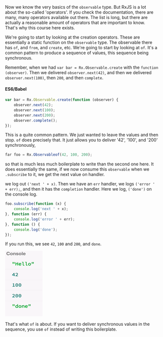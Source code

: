 Now we know the very basics of the `observable` type. But RxJS is a lot about the so-called 'operators'. If you check the documentation, there are many, many operators available out there. The list is long, but there are actually a reasonable amount of operators that are important to know. That's why this course here exists.

We're going to start by looking at the creation operators. These are essentially a static function on the `observable` type. The observable there has `of`, and `from`, and `create`, etc. We're going to start by looking at `of`. It's a common pattern to produce a sequence of values, this sequence being synchronous.

Remember, when we had `var bar = Rx.Observable.create` with the `function (observer)`. Then we delivered `observer.next(42)`, and then we delivered `observer.next(100)`, then `200`, and then `complete`.

#### ES6/Babel
```javascript
var bar = Rx.Observable.create(function (observer) {
    observer.next(42);
    observer.next(100);
    observer.next(200);
    observer.complete();
});
```

This is a quite common pattern. We just wanted to leave the values and then stop. `of` does precisely that. It just allows you to deliver '42', '100', and '200' synchronously, 

```javascript
far foo = Rx.Observableof(42, 100, 200);
```

so that is much less much boilerplate to write than the second one here. It does essentially the same, if we now consume this `observable` when we `.subscribe` to it, we get the next value on handler.

we log out `('next ' + x)`. Then we have an `err` handler, we logs `('error ' + err);`, and then it has the `completion` handler. Here we log, `('done')` on the console log.

```javascript
foo.subscribe(function (x) {
    console.log('next ' + x);
}, function (err) {
    console.log('error ' + err);
}, function () {
    console.log('done');
});
```

If you run this, we see `42`, `100` and `200`, and `done`. 

![We see 42, 100, 200, and done](../images/rxjs-observables-can-complete-completeHandler.png)

That's what `of` is about. If you want to deliver synchronous values in the sequence, you use `of` instead of writing this boilerplate.